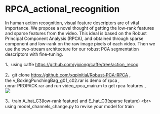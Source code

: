 # RPCA_actional_recognition
In human action recognition, visual feature descriptors are of vital importance. We propose a novel thought of getting the low-rank features and sparse features from the video. This ideal is based on the Robust Principal Component Analysis (RPCA), and obtained through sparse component and low-rank on the raw image pixels of each video. Then we use the two-stream architecture for our robust PCA segmentation descriptors with fine-tuning.

1、using caffe https://github.com/yjxiong/caffe/tree/action_recog

2、git clone https://github.com/xqpinitial/Robust-PCA-RPCA  ,<br>
   the v_BoxingPunchingBag_g01_c02.rar is demo of rpca ,<br>
   unrar PROPACK.rar  and run video_rpca_main.m to get rpca features ,<br>
   ![](https://github.com/xqpinitial/RPCA_actional_recognition/raw/master/Screenshots/rpca.png)  

3、train A_hat_C3(low-rank feature) and E_hat_C3(sparse feature) \<br>
 using model_channels_change.py to revise your model for train
